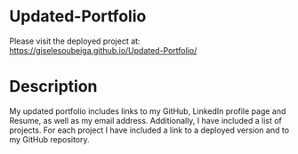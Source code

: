 # Updated-Portfolio
Please visit the deployed project at: https://giselesoubeiga.github.io/Updated-Portfolio/

# Description
My updated portfolio includes links to my GitHub, LinkedIn profile page and Resume, as well as my email address. Additionally, I have included a list of projects. For each project I have included a link to a deployed version and to my GitHub repository.

